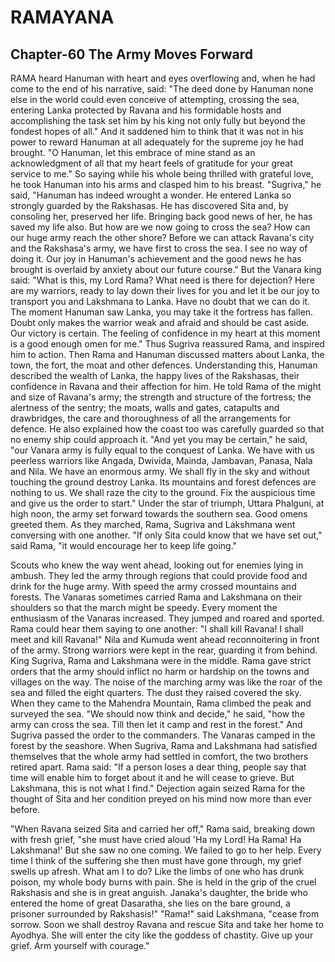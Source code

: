 # RAMAYANA
## Chapter-60 The Army Moves Forward

RAMA heard Hanuman with heart and eyes overflowing and, when he had come to the end of his narrative, said: "The deed done by Hanuman none else in the world could even conceive of attempting, crossing the sea, entering Lanka protected by Ravana and his formidable hosts and accomplishing the task set him by his king not only fully but beyond the fondest hopes of all." And it saddened him to think that it was not in his power to reward Hanuman at all adequately for the supreme joy he had brought. "O Hanuman, let this embrace of mine stand as an acknowledgment of all that my heart feels of gratitude for your great service to me." So saying while his whole being thrilled with grateful love, he took Hanuman into his arms and clasped him to his breast. "Sugriva," he said, "Hanuman has indeed wrought a wonder. He entered Lanka so strongly guarded by the Rakshasas. He has discovered Sita and, by consoling her, preserved her life. Bringing back good news of her, he has saved my life also. But how are we now going to cross the sea? How can our huge army reach the other shore? Before we can attack Ravana's city and the Rakshasa's army, we have first to cross the sea. I see no way of doing it. Our joy in Hanuman's achievement and the good news he has brought is overlaid by anxiety about our future course." But the Vanara king said: "What is this, my Lord Rama? What need is there for dejection? Here are my warriors, ready to lay down their lives for you and let it be our joy to transport you and Lakshmana to Lanka. Have no doubt that we can do it. The moment Hanuman saw Lanka, you may take it the fortress has fallen. Doubt only makes the warrior weak and afraid and should be cast aside. Our victory is certain. The feeling of confidence in my heart at this moment is a good enough omen for me." Thus Sugriva reassured Rama, and inspired him to action. Then Rama and Hanuman discussed matters about Lanka, the town, the fort, the moat and other defences. Understanding this, Hanuman described the wealth of Lanka, the happy lives of the Rakshasas, their confidence in Ravana and their affection for him. He told Rama of the might and size of Ravana's army; the strength and structure of the fortress; the alertness of the sentry; the moats, walls and gates, catapults and drawbridges, the care and thoroughness of all the arrangements for defence. He also explained how the coast too was carefully guarded so that no enemy ship could approach it. "And yet you may be certain," he said, "our Vanara army is fully equal to the conquest of Lanka. We have with us peerless warriors like Angada, Dwivida, Mainda, Jambavan, Panasa, Nala and Nila. We have an enormous army. We shall fly in the sky and without touching the ground destroy Lanka. Its mountains and forest defences are nothing to us. We shall raze the city to the ground. Fix the auspicious time and give us the order to start." Under the star of triumph, Uttara Phalguni, at high noon, the army set forward towards the southern sea. Good omens greeted them. As they marched, Rama, Sugriva and Lakshmana went conversing with one another. "If only Sita could know that we have set out," said Rama, "it would encourage her to keep life going."

Scouts who knew the way went ahead, looking out for enemies lying in ambush. They led the army through regions that could provide food and drink for the huge army. With speed the army crossed mountains and forests. The Vanaras sometimes carried Rama and Lakshmana on their shoulders so that the march might be speedy. Every moment the enthusiasm of the Vanaras increased. They jumped and roared and sported. Rama could hear them saying to one another: "I shall kill Ravana! I shall meet and kill Ravana!" Nila and Kumuda went ahead reconnoitering in front of the army. Strong warriors were kept in the rear, guarding it from behind. King Sugriva, Rama and Lakshmana were in the middle. Rama gave strict orders that the army should inflict no harm or hardship on the towns and villages on the way. The noise of the marching army was like the roar of the sea and filled the eight quarters. The dust they raised covered the sky. When they came to the Mahendra Mountain, Rama climbed the peak and surveyed the sea. "We should now think and decide," he said, "how the army can cross the sea. Till then let it camp and rest in the forest." And Sugriva passed the order to the commanders. The Vanaras camped in the forest by the seashore. When Sugriva, Rama and Lakshmana had satisfied themselves that the whole army had settled in comfort, the two brothers retired apart. Rama said: "If a person loses a dear thing, people say that time will enable him to forget about it and he will cease to grieve. But Lakshmana, this is not what I find." Dejection again seized Rama for the thought of Sita and her condition preyed on his mind now more than ever before.

"When Ravana seized Sita and carried her off," Rama said, breaking down with fresh grief, "she must have cried aloud 'Ha my Lord! Ha Rama! Ha Lakshmana!' But she saw no one coming. We failed to go to her help. Every time I think of the suffering she then must have gone through, my grief swells up afresh. What am I to do? Like the limbs of one who has drunk poison, my whole body burns with pain. She is held in the grip of the cruel Rakshasis and she is in great anguish. Janaka's daughter, the bride who entered the home of great Dasaratha, she lies on the bare ground, a prisoner surrounded by Rakshasis!" "Rama!" said Lakshmana, "cease from sorrow. Soon we shall destroy Ravana and rescue Sita and take her home to Ayodhya. She will enter the city like the goddess of chastity. Give up your grief. Arm yourself with courage."